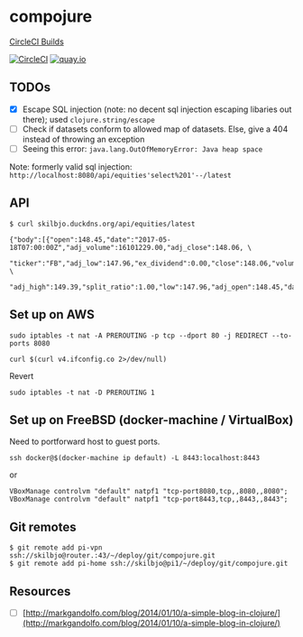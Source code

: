 # compojure

[CircleCI Builds](https://circleci.com/gh/skilbjo/compojure)

[![CircleCI](https://circleci.com/gh/skilbjo/compojure/tree/master.svg?style=svg)](https://circleci.com/gh/skilbjo/compojure/tree/master)
[![quay.io](https://quay.io/repository/skilbjo/compojure/status "Docker Repository on Quay")](https://quay.io/repository/skilbjo/compojure)

## TODOs

- [X] Escape SQL injection (note: no decent sql injection escaping libaries out there); used `clojure.string/escape`
- [ ] Check if datasets conform to allowed map of datasets. Else, give a 404 instead of throwing an exception
- [ ] Seeing this error: `java.lang.OutOfMemoryError: Java heap space`

Note: formerly valid sql injection: `http://localhost:8080/api/equities'select%201'--/latest`

## API

    $ curl skilbjo.duckdns.org/api/equities/latest

    {"body":[{"open":148.45,"date":"2017-05-18T07:00:00Z","adj_volume":16101229.00,"adj_close":148.06, \
      "ticker":"FB","adj_low":147.96,"ex_dividend":0.00,"close":148.06,"volume":16101229.00,"high":149.39, \
      "adj_high":149.39,"split_ratio":1.00,"low":147.96,"adj_open":148.45,"dataset":"WIKI"}]}

## Set up on AWS

    sudo iptables -t nat -A PREROUTING -p tcp --dport 80 -j REDIRECT --to-ports 8080

    curl $(curl v4.ifconfig.co 2>/dev/null)

Revert

    sudo iptables -t nat -D PREROUTING 1

## Set up on FreeBSD (docker-machine / VirtualBox)

Need to portforward host to guest ports.

    ssh docker@$(docker-machine ip default) -L 8443:localhost:8443

or

    VBoxManage controlvm "default" natpf1 "tcp-port8080,tcp,,8080,,8080";
    VBoxManage controlvm "default" natpf1 "tcp-port8443,tcp,,8443,,8443";

## Git remotes

    $ git remote add pi-vpn ssh://skilbjo@router.:43/~/deploy/git/compojure.git
    $ git remote add pi-home ssh://skilbjo@pi1/~/deploy/git/compojure.git

## Resources
- [ ] [http://markgandolfo.com/blog/2014/01/10/a-simple-blog-in-clojure/](http://markgandolfo.com/blog/2014/01/10/a-simple-blog-in-clojure/)
